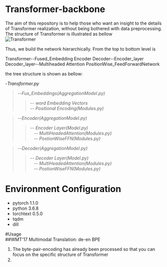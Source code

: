 # Transformer-backbone

The aim of this repository is to help those who want an insight to the details of Transformer realization, without being bothered with data preprocessing.    
The structure of Transformer is illustrated as bellow  
![Transformer](https://camo.githubusercontent.com/88e8f36ce61dedfd2491885b8df2f68c4d1f92f5/687474703a2f2f696d6775722e636f6d2f316b72463252362e706e67)

Thus, we build the network hierarchically. From the top to bottom level is  

Transformer--Fused_Embedding Encoder Decoder--Encoder_layer Decoder_layer--Multiheaded Attention PositionWise_FeedForwardNetwork  

the tree structure is shown as bellow:  

-_Transformer.py_  
>--_Fus_Embeddings(AggregationModel.py)_  
  >>-- _word Embedding Vectors_    
  >>-- _Positional Encoding(Modules.py)_  
  
>--_Encoder(AggregationModel.py)_  
  >>-- _Encoder Layer(Model.py)_  
    &nbsp;&nbsp;&nbsp;-- _MultiHeadedAttention(Modules.py)_  
    &nbsp;&nbsp;&nbsp;-- _PostionWiseFFN(Modules.py)_
  
>--_Decoder(AggregationModel.py)_  
  >>-- _Decoder Layer(Model.py)_  
    &nbsp;&nbsp;&nbsp;-- _MultiHeadedAttention(Modules.py)_  
    &nbsp;&nbsp;&nbsp;-- _PostionWiseFFN(Modules.py)_

# Environment Configuration  
* pytorch 1.1.0  
* python 3.6.8
* torchtext 0.5.0
* tqdm
* dill

#Usage  
##WMT'17 Multimodal Translation: de-en BPE  
1. The byte-pair-encoding has already been processed so that you can focus on the specific structure of Transformer
2.  
